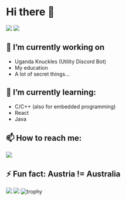 # Hi there 👋

![](https://shields.io/github/stars/sudo200?affiliations=OWNER%2CCOLLABORATOR&style=flat-square)
![](https://shields.io/github/followers/sudo200?label=followers&style=flat-square)

## 🔭 I’m currently working on
- Uganda Knuckles (Utility Discord Bot)
- My education
- A lot of secret things...

## 🌱 I’m currently learning:
- C/C++ (also for embedded programming)
- React
- Java

## 📫 How to reach me: 
![](https://img.shields.io/static/v1?label=Discord&message=sudo200%234144&color=%235865F2&style=flat-square)

## ⚡ Fun fact: Austria != Australia

![](https://github-readme-stats.vercel.app/api/top-langs?username=sudo200&theme=dracula&count_private=true&show_icons=true&border_color=FF6E96)
![](https://github-readme-stats.vercel.app/api?username=sudo200&theme=dracula&count_private=true&show_icons=true&border_color=FF6E96)
![trophy](https://github-profile-trophy.vercel.app/?username=sudo200&theme=discord)
